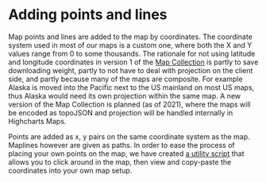 Adding points and lines
===

Map points and lines are added to the map by coordinates. The coordinate system used in most of our maps is a custom one, where both the X and Y values range from 0 to some thousands. The rationale for not using latitude and longitude coordinates in version 1 of the [Map Collection](https://code.highcharts.com/mapdata/) is partly to save downloading weight, partly to not have to deal with projection on the client side, and partly because many of the maps are composite. For example Alaska is moved into the Pacific next to the US mainland on most US maps, thus Alaska would need its own projection within the same map. A new version of the Map Collection is planned (as of 2021), where the maps will be encoded as topoJSON and projection will be handled internally in Highcharts Maps.

Points are added as x, y pairs on the same coordinate system as the map. Maplines however are given as paths. In order to ease the process of placing your own points on the map, we have created [a utility script](https://jsfiddle.net/gh/get/library/pure/highcharts/highcharts/tree/master/samples/maps/chart/events-click-getcoordinates/) that allows you to click around in the map, then view and copy-paste the coordinates into your own map setup.
